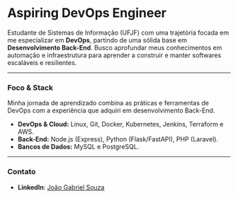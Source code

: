 # Aspiring DevOps Engineer

Estudante de Sistemas de Informação (UFJF) com uma trajetória focada em me especializar em **DevOps**, partindo de uma sólida base em **Desenvolvimento Back-End**. Busco aprofundar meus conhecimentos em automação e infraestrutura para aprender a construir e manter softwares escaláveis e resilientes.

---

### Foco & Stack

Minha jornada de aprendizado combina as práticas e ferramentas de DevOps com a experiência que adquiri em desenvolvimento Back-End.

-   **DevOps & Cloud:** Linux, Git, Docker, Kubernetes, Jenkins, Terraform e AWS.
-   **Back-End:** Node.js (Express), Python (Flask/FastAPI), PHP (Laravel).
-   **Bancos de Dados:** MySQL e PostgreSQL.

---

### Contato

-   **LinkedIn**: [João Gabriel Souza](www.linkedin.com/in/jg-souza)

